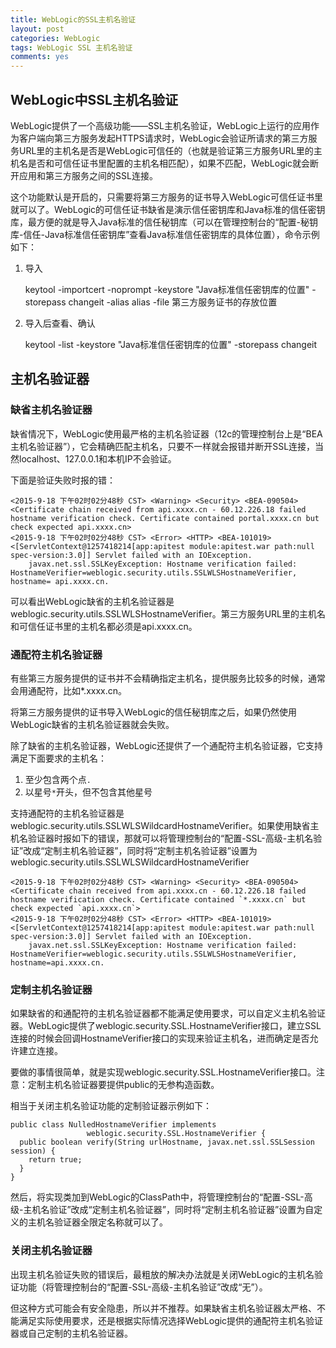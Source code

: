 ```yaml
---
title: WebLogic的SSL主机名验证
layout: post
categories: WebLogic
tags: WebLogic SSL 主机名验证
comments: yes
---
```


<h2>WebLogic中SSL主机名验证</h2>
WebLogic提供了一个高级功能——SSL主机名验证，WebLogic上运行的应用作为客户端向第三方服务发起HTTPS请求时，WebLogic会验证所请求的第三方服务URL里的主机名是否是WebLogic可信任的（也就是验证第三方服务URL里的主机名是否和可信任证书里配置的主机名相匹配），如果不匹配，WebLogic就会断开应用和第三方服务之间的SSL连接。

这个功能默认是开启的，只需要将第三方服务的证书导入WebLogic可信任证书里就可以了。WebLogic的可信任证书缺省是演示信任密钥库和Java标准的信任密钥库，最方便的就是导入Java标准的信任秘钥库（可以在管理控制台的“配置-秘钥库-信任-Java标准信任密钥库”查看Java标准信任密钥库的具体位置），命令示例如下：

1. 导入

    keytool -importcert -noprompt -keystore "Java标准信任密钥库的位置" -storepass changeit -alias alias -file 第三方服务证书的存放位置
	
2. 导入后查看、确认

    keytool -list -keystore "Java标准信任密钥库的位置" -storepass changeit
    
    
<h2>主机名验证器</h2>
<h3>缺省主机名验证器</h3>
缺省情况下，WebLogic使用最严格的主机名验证器（12c的管理控制台上是“BEA主机名验证器”），它会精确匹配主机名，只要不一样就会报错并断开SSL连接，当然localhost、127.0.0.1和本机IP不会验证。

下面是验证失败时报的错：

	<2015-9-18 下午02时02分48秒 CST> <Warning> <Security> <BEA-090504> <Certificate chain received from api.xxxx.cn - 60.12.226.18 failed hostname verification check. Certificate contained portal.xxxx.cn but check expected api.xxxx.cn>
	<2015-9-18 下午02时02分48秒 CST> <Error> <HTTP> <BEA-101019> <[ServletContext@1257418214[app:apitest module:apitest.war path:null spec-version:3.0]] Servlet failed with an IOException.
		javax.net.ssl.SSLKeyException: Hostname verification failed: HostnameVerifier=weblogic.security.utils.SSLWLSHostnameVerifier, hostname= api.xxxx.cn.

	
可以看出WebLogic缺省的主机名验证器是weblogic.security.utils.SSLWLSHostnameVerifier。第三方服务URL里的主机名和可信任证书里的主机名都必须是api.xxxx.cn。

<h3>通配符主机名验证器</h3>
有些第三方服务提供的证书并不会精确指定主机名，提供服务比较多的时候，通常会用通配符，比如*.xxxx.cn。

将第三方服务提供的证书导入WebLogic的信任秘钥库之后，如果仍然使用WebLogic缺省的主机名验证器就会失败。

除了缺省的主机名验证器，WebLogic还提供了一个通配符主机名验证器，它支持满足下面要求的主机名：

1. 至少包含两个点`.`
2. 以星号`*`开头，但不包含其他星号

支持通配符的主机名验证器是weblogic.security.utils.SSLWLSWildcardHostnameVerifier。如果使用缺省主机名验证器时报如下的错误，那就可以将管理控制台的“配置-SSL-高级-主机名验证”改成“定制主机名验证器”，同时将“定制主机名验证器”设置为weblogic.security.utils.SSLWLSWildcardHostnameVerifier

    <2015-9-18 下午02时02分48秒 CST> <Warning> <Security> <BEA-090504> <Certificate chain received from api.xxxx.cn - 60.12.226.18 failed hostname verification check. Certificate contained `*.xxxx.cn` but check expected `api.xxxx.cn`>
    <2015-9-18 下午02时02分48秒 CST> <Error> <HTTP> <BEA-101019> <[ServletContext@1257418214[app:apitest module:apitest.war path:null spec-version:3.0]] Servlet failed with an IOException.
        javax.net.ssl.SSLKeyException: Hostname verification failed: HostnameVerifier=weblogic.security.utils.SSLWLSHostnameVerifier, hostname=api.xxxx.cn.

<h3>定制主机名验证器</h3>
如果缺省的和通配符的主机名验证器都不能满足使用要求，可以自定义主机名验证器。WebLogic提供了weblogic.security.SSL.HostnameVerifier接口，建立SSL连接的时候会回调HostnameVerifier接口的实现来验证主机名，进而确定是否允许建立连接。

要做的事情很简单，就是实现weblogic.security.SSL.HostnameVerifier接口。注意：定制主机名验证器要提供public的无参构造函数。

相当于关闭主机名验证功能的定制验证器示例如下：

    public class NulledHostnameVerifier implements
                     weblogic.security.SSL.HostnameVerifier {
      public boolean verify(String urlHostname, javax.net.ssl.SSLSession session) {
        return true;
      }
    }

然后，将实现类加到WebLogic的ClassPath中，将管理控制台的“配置-SSL-高级-主机名验证”改成“定制主机名验证器”，同时将“定制主机名验证器”设置为自定义的主机名验证器全限定名称就可以了。

<h3>关闭主机名验证器</h3>
出现主机名验证失败的错误后，最粗放的解决办法就是关闭WebLogic的主机名验证功能（将管理控制台的“配置-SSL-高级-主机名验证”改成“无”）。

但这种方式可能会有安全隐患，所以并不推荐。如果缺省主机名验证器太严格、不能满足实际使用要求，还是根据实际情况选择WebLogic提供的通配符主机名验证器或自己定制的主机名验证器。

